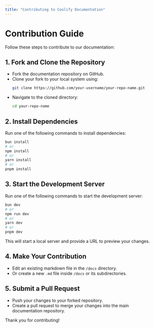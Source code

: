 ```yaml
---
title: "Contributing to Coolify Documentation"
---
```


# Contribution Guide

Follow these steps to contribute to our documentation:

## 1. Fork and Clone the Repository

- Fork the documentation repository on GitHub.
- Clone your fork to your local system using:
  ```sh
  git clone https://github.com/your-username/your-repo-name.git
  ```
- Navigate to the cloned directory:
  ```sh
  cd your-repo-name
  ```

## 2. Install Dependencies

Run one of the following commands to install dependencies:
  ```sh
  bun install
  # or
  npm install
  # or
  yarn install
  # or
  pnpm install
  ```

## 3. Start the Development Server

Run one of the following commands to start the development server:
  ```sh
  bun dev
  # or
  npm run dev
  # or
  yarn dev
  # or
  pnpm dev
  ```
This will start a local server and provide a URL to preview your changes.

## 4. Make Your Contribution

- Edit an existing markdown file in the `/docs` directory.
- Or create a new `.md` file inside `/docs` or its subdirectories.

## 5. Submit a Pull Request

- Push your changes to your forked repository.
- Create a pull request to merge your changes into the main documentation repository.

Thank you for contributing!

